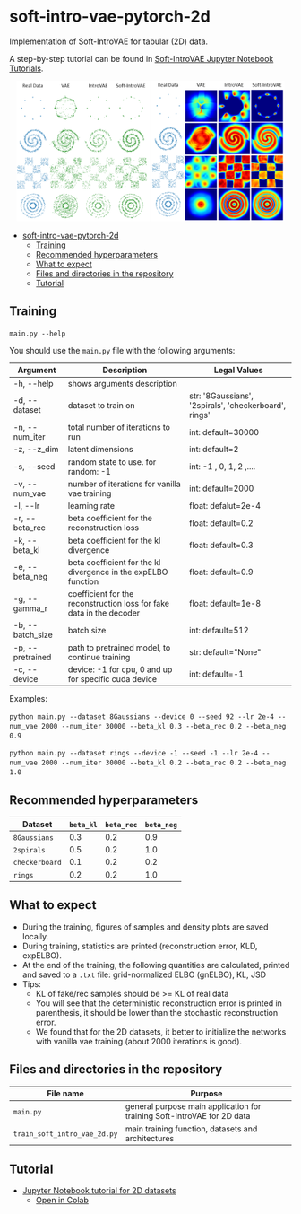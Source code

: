 # soft-intro-vae-pytorch-2d

Implementation of Soft-IntroVAE for tabular (2D) data.

A step-by-step tutorial can be found in [Soft-IntroVAE Jupyter Notebook Tutorials](https://github.com/taldatech/soft-intro-vae-pytorch/tree/main/soft_intro_vae_tutorial).

<p align="center">
  <img src="https://raw.githubusercontent.com/taldatech/soft-intro-vae-web/main/assets/samples_plot_png_f.PNG" style="height:250px">
  <img src="https://raw.githubusercontent.com/taldatech/soft-intro-vae-web/main/assets/density_plot_png_f.PNG" style="height:250px">
</p>

- [soft-intro-vae-pytorch-2d](#soft-intro-vae-pytorch-2d)
  * [Training](#training)
  * [Recommended hyperparameters](#recommended-hyperparameters)
  * [What to expect](#what-to-expect)
  * [Files and directories in the repository](#files-and-directories-in-the-repository)
  * [Tutorial](#tutorial)

## Training 

`main.py --help`


You should use the `main.py` file with the following arguments:

|Argument                 | Description                                 |Legal Values |
|-------------------------|---------------------------------------------|-------------|
|-h, --help       | shows arguments description             			| 			|
|-d, --dataset     | dataset to train on 				               	|str: '8Gaussians', '2spirals', 'checkerboard', rings'	|
|-n, --num_iter	| total number of iterations to run				| int: default=30000|
|-z, --z_dim| latent dimensions										| int: default=2|
|-s, --seed| random state to use. for random: -1 						| int: -1 , 0, 1, 2 ,....|
|-v, --num_vae| number of iterations for vanilla vae training 				| int: default=2000|
|-l, --lr| learning rate 												| float: defalut=2e-4 |
|-r, --beta_rec | beta coefficient for the reconstruction loss |float: default=0.2|
|-k, --beta_kl| beta coefficient for the kl divergence							| float: default=0.3|
|-e, --beta_neg| beta coefficient for the kl divergence in the expELBO function | float: default=0.9|
|-g, --gamma_r| coefficient for the reconstruction loss for fake data in the decoder		| float: default=1e-8|
|-b, --batch_size| batch size 											| int: default=512 |
|-p, --pretrained     | path to pretrained model, to continue training	 	|str: default="None"	|
|-c, --device| device: -1 for cpu, 0 and up for specific cuda device						|int: default=-1|


Examples:

`python main.py --dataset 8Gaussians --device 0 --seed 92 --lr 2e-4 --num_vae 2000 --num_iter 30000 --beta_kl 0.3 --beta_rec 0.2 --beta_neg 0.9`

`python main.py --dataset rings --device -1 --seed -1 --lr 2e-4 --num_vae 2000 --num_iter 30000 --beta_kl 0.2 --beta_rec 0.2 --beta_neg 1.0`

## Recommended hyperparameters

|Dataset | `beta_kl` | `beta_rec`| `beta_neg`|
|------------|------|----|---|
|`8Gaussians`|0.3|0.2| 0.9|
|`2spirals`|0.5|0.2|1.0|
|`checkerboard`|0.1|0.2|0.2|
|`rings`|0.2|0.2|1.0|


## What to expect

* During the training, figures of samples and density plots are saved locally.
* During training, statistics are printed (reconstruction error, KLD, expELBO).
* At the end of the training, the following quantities are calculated, printed and saved to a `.txt` file: grid-normalized ELBO (gnELBO), KL, JSD
* Tips:
    * KL of fake/rec samples should be >= KL of real data 
    * You will see that the deterministic reconstruction error is printed in parenthesis, it should be lower than the stochastic reconstruction error.
    * We found that for the 2D datasets, it better to initialize the networks with vanilla vae training (about 2000 iterations is good).
    

## Files and directories in the repository

|File name         | Purpose |
|----------------------|------|
|`main.py`| general purpose main application for training Soft-IntroVAE for 2D data|
|`train_soft_intro_vae_2d.py`| main training function, datasets and architectures|


## Tutorial
* [Jupyter Notebook tutorial for 2D datasets](https://github.com/taldatech/soft-intro-vae-pytorch/blob/main/soft_intro_vae_tutorial/soft_intro_vae_2d_code_tutorial.ipynb)
  * [Open in Colab](https://colab.research.google.com/github/taldatech/soft-intro-vae-pytorch/blob/main/soft_intro_vae_tutorial/soft_intro_vae_2d_code_tutorial.ipynb)